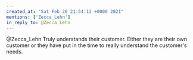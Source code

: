 ```yaml
---
created_at: "Sat Feb 20 21:54:13 +0000 2021"
mentions: ['Zecca_Lehn']
in_reply_to: @Zecca_Lehn
---
```


@Zecca_Lehn Truly understands their customer. Either they are their own customer or they have put in the time to really understand the customer's needs.